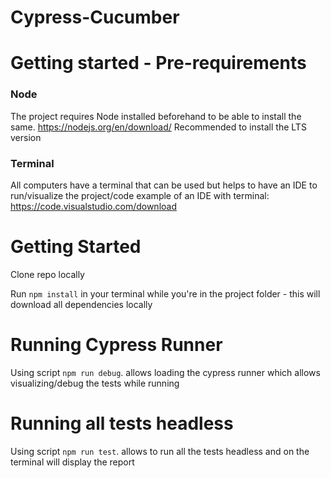 # Cypress-Cucumber

# Getting started - Pre-requirements

### Node
The project requires Node installed beforehand to be able to install the same.
https://nodejs.org/en/download/
Recommended to install the LTS version

### Terminal
All computers have a terminal that can be used but helps to have an IDE to run/visualize the project/code
example of an IDE with terminal:
https://code.visualstudio.com/download

# Getting Started 


Clone repo locally

Run `npm install` in your terminal while you're in the project folder - this will download all dependencies locally

# Running Cypress Runner

Using script `npm run debug`.  allows loading the cypress runner which allows visualizing/debug the tests while running

# Running all tests headless

Using script `npm run test`. allows to run all the tests headless and on the terminal will display the report
